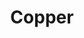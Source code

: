 ---
enabled: true
title: "Copper"
description: "SAAS Landing Page Theme"
image_webp: images/templates/copper.webp
image: images/templates/copper.jpg
link: "https://copper.tristangoetz.me"

---